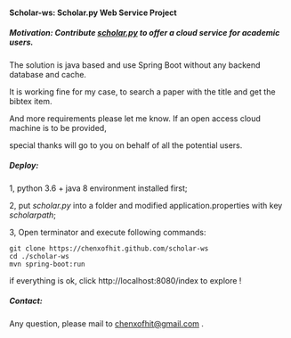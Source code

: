 #### Scholar-ws: Scholar.py Web Service Project

##### Motivation: Contribute [scholar.py]((https://github.com/ckreibich/scholar.py/) ) to offer a cloud service for academic users.

The solution is java based  and use Spring Boot without any backend database and cache.

It is working fine for my case, to search a paper with the title and get the bibtex item.

And more requirements please let me know. If an open access cloud machine is to be provided,

special thanks will go to you on behalf of all the potential users.

##### Deploy:

1, python 3.6 + java 8 environment installed first; 

2, put *scholar.py* into a folder and modified application.properties with key *scholarpath*;

3, Open terminator and execute following commands:
```shell
git clone https://chenxofhit.github.com/scholar-ws
cd ./scholar-ws 
mvn spring-boot:run 
```

if everything is ok,  click http://localhost:8080/index to explore !

##### Contact:

Any question, please mail to chenxofhit@gmail.com . 